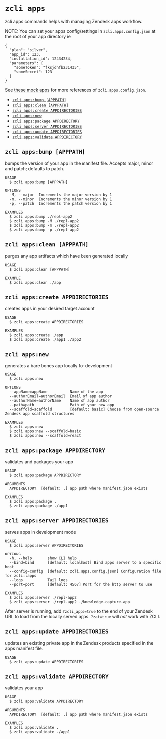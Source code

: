 `zcli apps`
===========

zcli apps commands helps with managing Zendesk apps workflow.

NOTE: You can set your apps config/settings in `zcli.apps.config.json` at the root of your app directory ie

```
{
  "plan": "silver",
  "app_id": 123,
  "installation_id": 12434234,
  "parameters": {
    "someToken": "fksjdhfb231435",
    "someSecret": 123
  }
}

```

See [these mock apps](https://github.com/zendesk/zcli/tree/master/packages/zcli-apps/tests/functional/mocks) for more references of `zcli.apps.config.json`.

* [`zcli apps:bump [APPPATH]`](#zcli-appsbump-apppath)
* [`zcli apps:clean [APPPATH]`](#zcli-appsclean-apppath)
* [`zcli apps:create APPDIRECTORIES`](#zcli-appscreate-appdirectories)
* [`zcli apps:new`](#zcli-appsnew)
* [`zcli apps:package APPDIRECTORY`](#zcli-appspackage-appdirectory)
* [`zcli apps:server APPDIRECTORIES`](#zcli-appsserver-appdirectories)
* [`zcli apps:update APPDIRECTORIES`](#zcli-appsupdate-appdirectories)
* [`zcli apps:validate APPDIRECTORY`](#zcli-appsvalidate-appdirectory)

## `zcli apps:bump [APPPATH]`

bumps the version of your app in the manifest file. Accepts major, minor and patch; defaults to patch.

```
USAGE
  $ zcli apps:bump [APPPATH]

OPTIONS
  -M, --major  Increments the major version by 1
  -m, --minor  Increments the minor version by 1
  -p, --patch  Increments the patch version by 1

EXAMPLES
  $ zcli apps:bump ./repl-app2
  $ zcli apps:bump -M ./repl-app2
  $ zcli apps:bump -m ./repl-app2
  $ zcli apps:bump -p ./repl-app2
```

## `zcli apps:clean [APPPATH]`

purges any app artifacts which have been generated locally

```
USAGE
  $ zcli apps:clean [APPPATH]

EXAMPLE
  $ zcli apps:clean ./app
```

## `zcli apps:create APPDIRECTORIES`

creates apps in your desired target account

```
USAGE
  $ zcli apps:create APPDIRECTORIES

EXAMPLES
  $ zcli apps:create ./app
  $ zcli apps:create ./app1 ./app2
```

## `zcli apps:new`

generates a bare bones app locally for development

```
USAGE
  $ zcli apps:new

OPTIONS
  --appName=appName          Name of the app
  --authorEmail=authorEmail  Email of app author
  --authorName=authorName    Name of app author
  --path=path                Path of your new app
  --scaffold=scaffold        [default: basic] Choose from open-source Zendesk app scaffold structures

EXAMPLES
  $ zcli apps:new
  $ zcli apps:new --scaffold=basic
  $ zcli apps:new --scaffold=react
```

## `zcli apps:package APPDIRECTORY`

validates and packages your app

```
USAGE
  $ zcli apps:package APPDIRECTORY

ARGUMENTS
  APPDIRECTORY  [default: .] app path where manifest.json exists

EXAMPLES
  $ zcli apps:package .
  $ zcli apps:package ./app1
```

## `zcli apps:server APPDIRECTORIES`

serves apps in development mode

```
USAGE
  $ zcli apps:server APPDIRECTORIES

OPTIONS
  -h, --help       show CLI help
  --bind=bind      [default: localhost] Bind apps server to a specific host
  --config=config  [default: zcli.apps.config.json] Configuration file for zcli::apps
  --logs           Tail logs
  --port=port      [default: 4567] Port for the http server to use

EXAMPLES
  $ zcli apps:server ./repl-app2
  $ zcli apps:server ./repl-app2 ./knowledge-capture-app
```

After server is running, add `?zcli_apps=true` to the end of your Zendesk URL to load from the locally served apps. `?zat=true` will *not* work with ZCLI.  

## `zcli apps:update APPDIRECTORIES`

updates an existing private app in the Zendesk products specified in the apps manifest file.

```
USAGE
  $ zcli apps:update APPDIRECTORIES
```

## `zcli apps:validate APPDIRECTORY`

validates your app

```
USAGE
  $ zcli apps:validate APPDIRECTORY

ARGUMENTS
  APPDIRECTORY  [default: .] app path where manifest.json exists

EXAMPLES
  $ zcli apps:validate .
  $ zcli apps:validate ./app1
```
